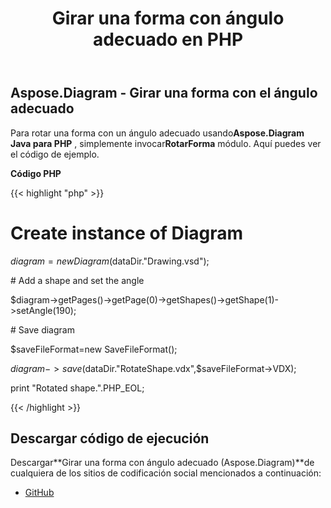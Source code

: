 ﻿---
title: Girar una forma con ángulo adecuado en PHP
type: docs
weight: 80
url: /es/java/rotate-a-shape-with-suitable-angle-in-php/
---
## **Aspose.Diagram - Girar una forma con el ángulo adecuado**
 Para rotar una forma con un ángulo adecuado usando**Aspose.Diagram Java para PHP** , simplemente invocar**RotarForma** módulo. Aquí puedes ver el código de ejemplo.

**Código PHP**

{{< highlight "php" >}}

 # Create instance of Diagram

$diagram=new Diagram($dataDir."Drawing.vsd");

\# Add a shape and set the angle

$diagram->getPages()->getPage(0)->getShapes()->getShape(1)->setAngle(190);

\# Save diagram

$saveFileFormat=new SaveFileFormat();

$diagram->save($dataDir."RotateShape.vdx",$saveFileFormat->VDX);

print "Rotated shape.".PHP_EOL;

{{< /highlight >}}
## **Descargar código de ejecución**
 Descargar**Girar una forma con ángulo adecuado (Aspose.Diagram)**de cualquiera de los sitios de codificación social mencionados a continuación:

- [GitHub](https://github.com/asposediagram/Aspose.Diagram-for-Java/blob/master/Plugins/Aspose_Diagram_Java_for_PHP/src/aspose/diagram/WorkingwithShapes/RotateShape.php)
